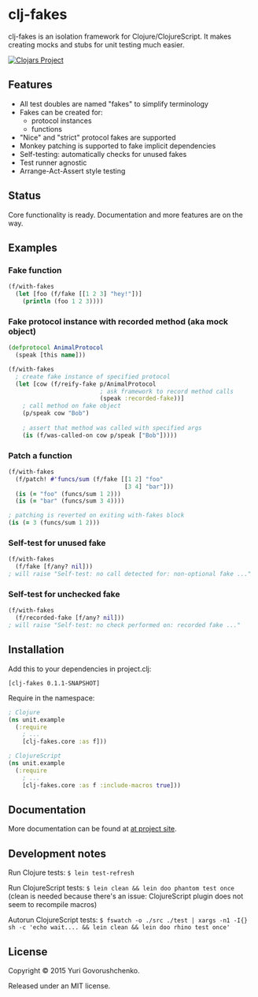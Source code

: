 # clj-fakes
clj-fakes is an isolation framework for Clojure/ClojureScript. It makes creating mocks and stubs for unit testing much easier.

[![Clojars Project](http://clojars.org/clj-fakes/latest-version.svg)](http://clojars.org/clj-fakes)

## Features
* All test doubles are named "fakes" to simplify terminology
* Fakes can be created for:
  * protocol instances
  * functions
* "Nice" and "strict" protocol fakes are supported
* Monkey patching is supported to fake implicit dependencies
* Self-testing: automatically checks for unused fakes
* Test runner agnostic
* Arrange-Act-Assert style testing

## Status
Core functionality is ready. Documentation and more features are on the way.

## Examples
### Fake function

```clj
(f/with-fakes
  (let [foo (f/fake [[1 2 3] "hey!"])]
    (println (foo 1 2 3))))
```

### Fake protocol instance with recorded method (aka mock object)

```clj
(defprotocol AnimalProtocol
  (speak [this name]))

(f/with-fakes
  ; create fake instance of specified protocol
  (let [cow (f/reify-fake p/AnimalProtocol
                          ; ask framework to record method calls
                          (speak :recorded-fake))]
    ; call method on fake object
    (p/speak cow "Bob")
    
    ; assert that method was called with specified args
    (is (f/was-called-on cow p/speak ["Bob"]))))
```

### Patch a function

```clj
(f/with-fakes
  (f/patch! #'funcs/sum (f/fake [[1 2] "foo"
                                 [3 4] "bar"]))
  (is (= "foo" (funcs/sum 1 2)))
  (is (= "bar" (funcs/sum 3 4))))

; patching is reverted on exiting with-fakes block
(is (= 3 (funcs/sum 1 2)))
```

### Self-test for unused fake

```clj
(f/with-fakes
  (f/fake [f/any? nil]))
; will raise "Self-test: no call detected for: non-optional fake ..."
```

### Self-test for unchecked fake

```clj
(f/with-fakes
  (f/recorded-fake [f/any? nil]))
; will raise "Self-test: no check performed on: recorded fake ..."
```

## Installation
Add this to your dependencies in project.clj:

```
[clj-fakes 0.1.1-SNAPSHOT]
```

Require in the namespace:

```clj
; Clojure
(ns unit.example
  (:require
    ; ...
    [clj-fakes.core :as f]))

; ClojureScript
(ns unit.example
  (:require
    ; ...
    [clj-fakes.core :as f :include-macros true]))
```

## Documentation
More documentation can be found at [at project site](http://metametadata.github.io/clj-fakes/).

## Development notes
Run Clojure tests: `$ lein test-refresh`

Run ClojureScript tests: `$ lein clean && lein doo phantom test once`
(clean is needed because there's an issue: ClojureScript plugin does not seem to recompile macros)

Autorun ClojureScript tests: `$ fswatch -o ./src ./test | xargs -n1 -I{} sh -c 'echo wait.... && lein clean && lein doo rhino test once'`

## License
Copyright © 2015 Yuri Govorushchenko.

Released under an MIT license.
